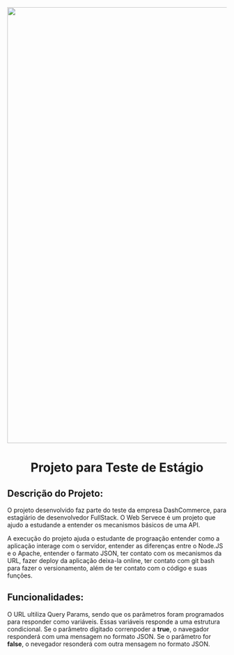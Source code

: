 <div align="center">
<img src="https://user-images.githubusercontent.com/102932581/177040691-dd114a38-5504-4563-93b3-1916759b9b2f.png" width="1000px" />
</div>

<h1 align="center"> Projeto para Teste de Estágio  </h1>


## Descrição do Projeto:

O projeto desenvolvido faz parte do teste da empresa DashCommerce, para estagiário de desenvolvedor FullStack. O Web Servece é um projeto que ajudo a estudande a entender os mecanismos básicos de uma API.

A execução do projeto ajuda o estudante de prograação entender como a aplicação interage com o servidor, entender as diferenças entre o Node.JS e o Apache, entender o farmato JSON, ter contato com os mecanismos da URL, fazer deploy da aplicação deixa-la online, ter contato com git bash para fazer o versionamento, além de ter contato com o código e suas funções.

## Funcionalidades:

O URL ultiliza Query Params, sendo que os parâmetros foram programados para responder como variáveis. Essas variáveis responde a uma estrutura condicional. Se o parâmetro digitado correnpoder a **true**, o navegador responderá com uma mensagem no formato JSON. Se o parâmetro for **false**, o nevegador resonderá com outra mensagem no formato JSON.

